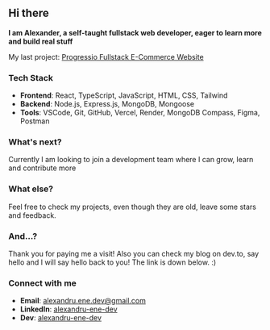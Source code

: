 ## Hi there
**I am Alexander, a self-taught fullstack web developer, eager to learn more and build real stuff**

My last project: [Progressio Fullstack E-Commerce Website](https://progressio-ecommerce-website.vercel.app/ "Check it out")

### Tech Stack
- **Frontend**: React, TypeScript, JavaScript, HTML, CSS, Tailwind
- **Backend**: Node.js, Express.js, MongoDB, Mongoose
- **Tools**: VSCode, Git, GitHub, Vercel, Render, MongoDB Compass, Figma, Postman

### What's next?
Currently I am looking to join a development team where I can grow, learn and contribute more


### What else?
Feel free to check my projects, even though they are old, leave some stars and feedback.

### And...?
Thank you for paying me a visit! 
Also you can check my blog on dev.to, say hello and I will say hello back to you! The link is down below. :) 

### Connect with me
- **Email**: alexandru.ene.dev@gmail.com
- **LinkedIn**: [alexandru-ene-dev](https://www.linkedin.com/in/alexandru-ene-dev)
- **Dev**: [alexandru-ene-dev](https://dev.to/alexandru-ene-dev)


<!--
**alexandru-ene-dev/alexandru-ene-dev** is a ✨ _special_ ✨ repository because its `README.md` (this file) appears on your GitHub profile.

Here are some ideas to get you started:

- 🔭 I’m currently working on ...
- 🌱 I’m currently learning ...
- 👯 I’m looking to collaborate on ...
- 🤔 I’m looking for help with ...
- 💬 Ask me about ...
- 📫 How to reach me: ...
- 😄 Pronouns: ...
- ⚡ Fun fact: ...
-->
